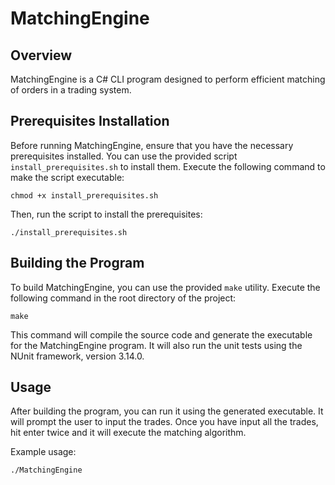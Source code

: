 # MatchingEngine

## Overview

MatchingEngine is a C# CLI program designed to perform efficient matching of orders in a trading system.

## Prerequisites Installation

Before running MatchingEngine, ensure that you have the necessary prerequisites installed. You can use the provided script `install_prerequisites.sh` to install them. Execute the following command to make the script executable:

`chmod +x install_prerequisites.sh` 

Then, run the script to install the prerequisites:

`./install_prerequisites.sh` 

## Building the Program

To build MatchingEngine, you can use the provided `make` utility. Execute the following command in the root directory of the project:

`make` 

This command will compile the source code and generate the executable for the MatchingEngine program. It will also run the unit tests using the NUnit framework, version 3.14.0.

## Usage

After building the program, you can run it using the generated executable. It will prompt the user to input the trades. Once you have input all the trades, hit enter twice and it will execute the matching algorithm.

Example usage:

`./MatchingEngine`
